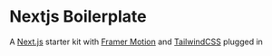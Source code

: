# Nextjs Boilerplate
A [Next.js](https://nextjs.org/) starter kit with [Framer Motion](https://www.framer.com/motion/) and [TailwindCSS](https://tailwindcss.com/) plugged in

